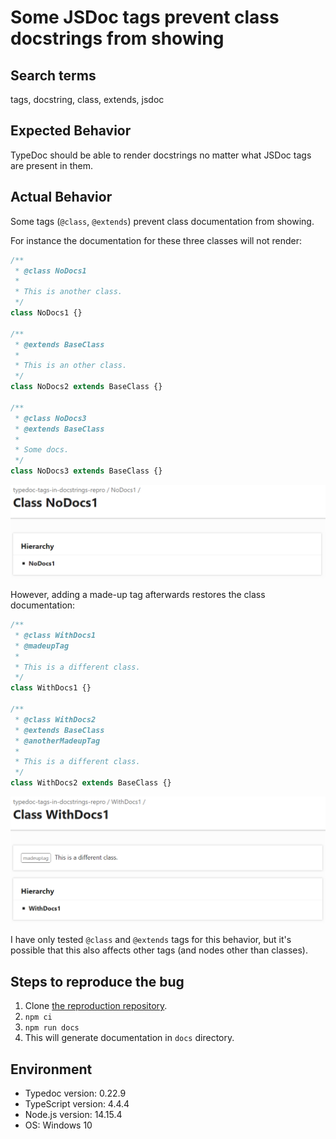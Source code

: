 # Some JSDoc tags prevent class docstrings from showing

## Search terms

tags, docstring, class, extends, jsdoc

## Expected Behavior

TypeDoc should be able to render docstrings no matter what JSDoc tags are
present in them.

## Actual Behavior

Some tags (`@class`, `@extends`) prevent class documentation from showing.

For instance the documentation for these three classes will not render:

```ts
/**
 * @class NoDocs1
 *
 * This is another class.
 */
class NoDocs1 {}

/**
 * @extends BaseClass
 *
 * This is an other class.
 */
class NoDocs2 extends BaseClass {}

/**
 * @class NoDocs3
 * @extends BaseClass
 *
 * Some docs.
 */
class NoDocs3 extends BaseClass {}
```

![](./img/NoDocs1.png)

However, adding a made-up tag afterwards restores the class documentation:

```ts
/**
 * @class WithDocs1
 * @madeupTag
 *
 * This is a different class.
 */
class WithDocs1 {}

/**
 * @class WithDocs2
 * @extends BaseClass
 * @anotherMadeupTag
 *
 * This is a different class.
 */
class WithDocs2 extends BaseClass {}
```

![](./img/WithDocs1.png)

I have only tested `@class` and `@extends` tags for this behavior, but it's
possible that this also affects other tags (and nodes other than classes).

## Steps to reproduce the bug

1. Clone [the reproduction
   repository](https://github.com/ejuda/typedoc-tags-in-docstrings-repro).
2. `npm ci`
3. `npm run docs`
4. This will generate documentation in `docs` directory.

## Environment

-   Typedoc version: 0.22.9
-   TypeScript version: 4.4.4
-   Node.js version: 14.15.4
-   OS: Windows 10
